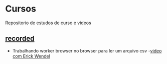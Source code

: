 # Cursos 
Repositorio de estudos de curso e videos
## [recorded](https://github.com/brunoonurb/Cursos/tree/main/recorded)
  - Trabalhando worker browser no browser para ler um arquivo csv
  -[video com Erick Wendel](https://www.youtube.com/watch?v=-wXPxJYhZeI) 
